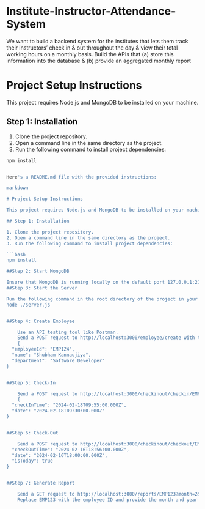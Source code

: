 # Institute-Instructor-Attendance-System
We want to build a backend system for the institutes that lets them track their instructors’ check in &amp; out throughout the day &amp; view their total working hours on a monthly basis. Build the APIs that (a) store this information into the database &amp; (b) provide an aggregated monthly report



# Project Setup Instructions

This project requires Node.js and MongoDB to be installed on your machine.

## Step 1: Installation

1. Clone the project repository.
2. Open a command line in the same directory as the project.
3. Run the following command to install project dependencies:

```bash
npm install


Here's a README.md file with the provided instructions:

markdown

# Project Setup Instructions

This project requires Node.js and MongoDB to be installed on your machine.

## Step 1: Installation

1. Clone the project repository.
2. Open a command line in the same directory as the project.
3. Run the following command to install project dependencies:

```bash
npm install

##Step 2: Start MongoDB

Ensure that MongoDB is running locally on the default port 127.0.0.1:27017.
##Step 3: Start the Server

Run the following command in the root directory of the project in your terminal:
node ./server.js


##Step 4: Create Employee

    Use an API testing tool like Postman.
    Send a POST request to http://localhost:3000/employee/create with the following JSON data:
    {
  "employeeId": "EMP124",
  "name": "Shubham Kannaujiya",
  "department": "Software Developer"
}


##Step 5: Check-In

    Send a POST request to http://localhost:3000/checkinout/checkin/EMP123 with the following JSON data:
    {
  "checkInTime": "2024-02-18T09:55:00.000Z",
  "date": "2024-02-18T09:30:00.000Z"
}


##Step 6: Check-Out

    Send a POST request to http://localhost:3000/checkinout/checkout/EMP123 with the following JSON data: {
  "checkOutTime": "2024-02-16T18:56:00.000Z",
  "date": "2024-02-16T18:00:00.000Z",
  "isToday": true
}


##Step 7: Generate Report

    Send a GET request to http://localhost:3000/reports/EMP123?month=2&year=2024.
    Replace EMP123 with the employee ID and provide the month and year as query parameters to retrieve the corresponding records.


